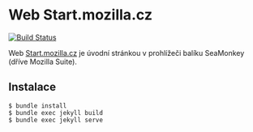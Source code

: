 Web Start.mozilla.cz
=====================

[![Build Status](https://travis-ci.org/MozillaCZ/start-mozilla-cz.svg?branch=master)](https://travis-ci.org/MozillaCZ/start-mozilla-cz)

Web [Start.mozilla.cz](https://start.mozilla.cz/) je úvodní stránkou v prohlížeči balíku SeaMonkey (dříve Mozilla Suite).

Instalace
----------

```
$ bundle install
$ bundle exec jekyll build
$ bundle exec jekyll serve
```
